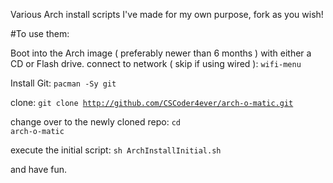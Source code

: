 Various Arch install scripts I've made for my own purpose, fork as you wish!

#To use them: 

Boot into the Arch image ( preferably newer than 6 months ) with either a CD or Flash drive.
connect to network ( skip if using wired ):
<code>wifi-menu</code>

Install Git:
<code>pacman -Sy git</code>

clone:
<code>git clone http://github.com/CSCoder4ever/arch-o-matic.git</code>

change over to the newly cloned repo:
<code>cd arch-o-matic</code>

execute the initial script:
<code>sh ArchInstallInitial.sh</code>

and have fun.
